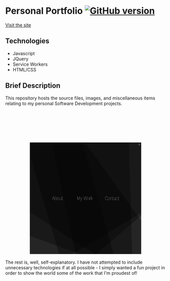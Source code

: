 Personal Portfolio [![GitHub version](https://badge.fury.io/gh/patrickellis%2FPortfolio.svg)](https://badge.fury.io/gh/patrickellis%2FPortfolio)
======

<a href="patrickellis.dev" target="_blank"> Visit the site </a>
## Technologies
* Javascript
* JQuery
* Service Workers
* HTML/CSS

## Brief Description

This repository hosts the source files, images, and miscellaneous items relating to my personal Software Development projects. 

<p align="center">
  <img src = "https://github.com/patrickellis/Portfolio/blob/master/images/docs/Menu.png" style="padding-top:100px; width:350px;height:350px;" width="650" />
</p>

The rest is, well, self-explanatory. I have not attempted to include unnecessary technologies if at all possible - I simply wanted a fun project in order to show the world some of the work that I'm proudest of!
